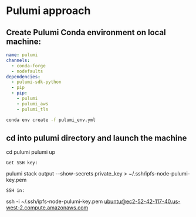 # Pulumi approach
## Create Pulumi Conda environment on local machine:
``` yaml
name: pulumi
channels:
  - conda-forge
  - nodefaults
dependencies:
  - pulumi-sdk-python
  - pip
  - pip:
    - pulumi
    - pulumi_aws
    - pulumi_tls
```
``` bash
conda env create -f pulumi_env.yml
```
## cd into pulumi directory and launch the machine
cd pulumi
pulumi up
```
Get SSH key:
```
pulumi stack output --show-secrets private_key > ~/.ssh/ipfs-node-pulumi-key.pem
```
SSH in:
```
ssh -i ~/.ssh/ipfs-node-pulumi-key.pem ubuntu@ec2-52-42-117-40.us-west-2.compute.amazonaws.com
```
